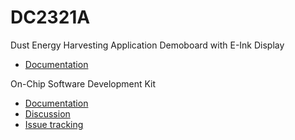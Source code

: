 # DC2321A
Dust Energy Harvesting Application Demoboard with E-Ink Display

* [Documentation](http://www.we-online.com/web/en/electronic_components/produkte_pb/demoboards/gleanergy/gleanergy.php)

On-Chip Software Development Kit

* [Documentation](https://dustcloud.atlassian.net/wiki/display/OCSDK)
* [Discussion](https://dustcloud.atlassian.net/wiki/questions)
* [Issue tracking](https://dustcloud.atlassian.net/browse/OCSDK)
 

